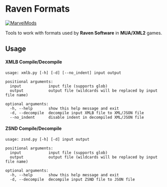 # Raven Formats
[![MarvelMods](https://i.imgur.com/qoCxdy8t.png)](http://marvelmods.com)

Tools to work with formats used by **Raven Software** in **MUA/XML2** games.
## Usage
#### XMLB Compile/Decompile
```
usage: xmlb.py [-h] [-d] [--no_indent] input output

positional arguments:
  input            input file (supports glob)
  output           output file (wildcards will be replaced by input file name)

optional arguments:
  -h, --help       show this help message and exit
  -d, --decompile  decompile input XMLB file to XML/JSON file
  --no_indent      disable indent in decompiled XML/JSON file
```
#### ZSND Compile/Decompile
```
usage: zsnd.py [-h] [-d] input output

positional arguments:
  input            input file (supports glob)
  output           output file (wildcards will be replaced by input file name)

optional arguments:
  -h, --help       show this help message and exit
  -d, --decompile  decompile input ZSND file to JSON file
```